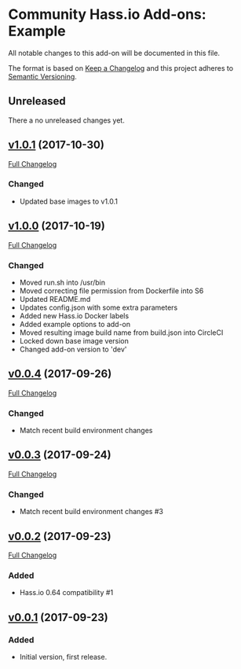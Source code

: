 # Community Hass.io Add-ons: Example

All notable changes to this add-on will be documented in this file.

The format is based on [Keep a Changelog][keep-a-changelog]
and this project adheres to [Semantic Versioning][semantic-versioning].

## Unreleased

There a no unreleased changes yet.

## [v1.0.1] (2017-10-30)

[Full Changelog][v1.0.0-v1.0.1]

### Changed

- Updated base images to v1.0.1

## [v1.0.0] (2017-10-19)

[Full Changelog][v0.0.4-v1.0.0]

### Changed

- Moved run.sh into /usr/bin
- Moved correcting file permission from Dockerfile into S6
- Updated README.md
- Updates config.json with some extra parameters
- Added new Hass.io Docker labels
- Added example options to add-on
- Moved resulting image build name from build.json into CircleCI
- Locked down base image version
- Changed add-on version to 'dev'

## [v0.0.4] (2017-09-26)

[Full Changelog][v0.0.3-v0.0.4]

### Changed

- Match recent build environment changes

## [v0.0.3] (2017-09-24)

[Full Changelog][v0.0.2-v0.0.3]

### Changed

- Match recent build environment changes #3

## [v0.0.2] (2017-09-23)

[Full Changelog][v0.0.1-v0.0.2]

### Added

- Hass.io 0.64 compatibility #1

## [v0.0.1] (2017-09-23)

### Added

- Initial version, first release.

[keep-a-changelog]: http://keepachangelog.com/en/1.0.0/
[semantic-versioning]: http://semver.org/spec/v2.0.0.html
[v0.0.1-v0.0.2]: https://github.com/hassio-addons/addon-example/compare/v0.0.1...v0.0.2
[v0.0.1]: https://github.com/hassio-addons/addon-example/tree/v0.0.1
[v0.0.2-v0.0.3]: https://github.com/hassio-addons/addon-example/compare/v0.0.2...v0.0.3
[v0.0.2]: https://github.com/hassio-addons/addon-example/tree/v0.0.2
[v0.0.3-v0.0.4]: https://github.com/hassio-addons/addon-example/compare/v0.0.3...v0.0.4
[v0.0.3]: https://github.com/hassio-addons/addon-example/tree/v0.0.3
[v0.0.4-v1.0.0]: https://github.com/hassio-addons/addon-example/compare/v0.0.4...v1.0.0
[v0.0.4]: https://github.com/hassio-addons/addon-example/tree/v0.0.4
[v1.0.0-v1.0.1]: https://github.com/hassio-addons/addon-example/compare/v1.0.0...v1.0.1
[v1.0.0]: https://github.com/hassio-addons/addon-example/tree/v1.0.0
[v1.0.1]: https://github.com/hassio-addons/addon-example/tree/v1.0.1

